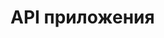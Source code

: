 # API приложения

<swagger-ui src= "https://raw.githubusercontent.com/solopov-av-edu/RestoBook-Docs/master/docs/assets/solopov-av-edu-Booking_System-1.3-resolved.yaml" />